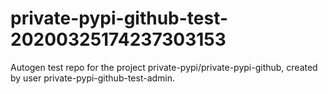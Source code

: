 # private-pypi-github-test-20200325174237303153
Autogen test repo for the project private-pypi/private-pypi-github, created by user private-pypi-github-test-admin.

